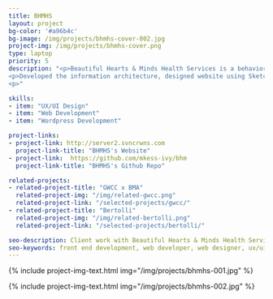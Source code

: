 ```yaml
---
title: BHMHS
layout: project
bg-color: '#a96b4c'
bg-image: /img/projects/bhmhs-cover-002.jpg
project-img: /img/projects/bhmhs-cover.png
type: laptop
priority: 5
description: "<p>Beautiful Hearts & Minds Health Services is a behavioral health organization that provides psychiatric rehabilitation programs to clients and provides the best service so they can have a more enjoyable life and achieve their goals.</p>
<p>Developed the information architecture, designed website using Sketch and developed on Wordpress platform.</p>
<p>"

skills:
- item: "UX/UI Design"
- item: "Web Development"
- item: "Wordpress Development"

project-links:
- project-link: http://server2.svncrwns.com
  project-link-title: "BHMHS's Website"
- project-link:  https://github.com/mkess-ivy/bhm
  project-link-title: "BHMHS's Github Repo"

related-projects:
- related-project-title: "GWCC x BMA"
  related-project-img: "/img/related-gwcc.png"
  related-project-link: "/selected-projects/gwcc/"
- related-project-title: "Bertolli"
  related-project-img: "/img/related-bertolli.png"
  related-project-link: "/selected-projects/bertolli/"

seo-description: Client work with Beautiful Hearts & Minds Health Services, a wordpress website build out.  Design and development completed by Montier Kess.
seo-keywords: front end development, web developer, web designer, ux/ui designer, baltimore, atlanta, wordpress developer, static website developer, javascript, black woman, tech, black woman in tech, montier kess, STEM, entrepreneurship, svncrwns, atlanta, strategy
---
```


{% include project-img-text.html img="/img/projects/bhmhs-001.jpg" %}

{% include project-img-text.html img="/img/projects/bhmhs-002.jpg" %}